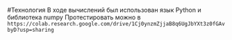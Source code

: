 #Технология
В ходе вычислений был использован язык Python и библиотека numpy
Протестировать можно в `https://colab.research.google.com/drive/1Cj0ynzmZjjaB8q6UgJbYXt3z0fGAvbyD?usp=sharing`
